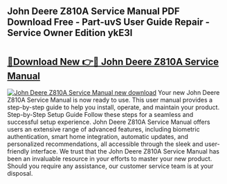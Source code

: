 ## John Deere Z810A Service Manual PDF Download Free - Part-uvS User Guide Repair - Service Owner Edition ykE3l

# <h2><a href="http://bc93890.oget.top/?id=John+Deere+Z810A+Service+Manual">🔗Download New 👉🔴 John Deere Z810A Service Manual</a></h2>

[![John Deere Z810A Service Manual new download](https://i.imgur.com/5g1atiW.png)](http://bc93890.oget.top/?id=John+Deere+Z810A+Service+Manual)
Your new John Deere Z810A Service Manual is now ready to use. This user manual provides a step-by-step guide to help you install, operate, and maintain your product. Step-by-Step Setup Guide Follow these steps for a seamless and successful setup experience. John Deere Z810A Service Manual offers users an extensive range of advanced features, including biometric authentication, smart home integration, automatic updates, and personalized recommendations, all accessible through the sleek and user-friendly interface. We trust that the John Deere Z810A Service Manual has been an invaluable resource in your efforts to master your new product. Should you require any assistance, our customer service team is at your disposal.
